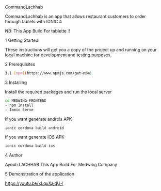 CommandLachhab

CommandLachhab is an app that allows restaurant customers to order through tablets with IONIC 4


NB: This App Build For tablette !!


1 Getting Started

These instructions will get you a copy of the project up and running on your local machine for development and testing purposes.



2 Prerequisites

```sh
3.1 [npm](https://www.npmjs.com/get-npm) 


```


3 Installing



Install the required packages and run the local server
```sh
cd MEDWING-FRONTEND
- npm Install
- Ionic Serve 
```

If you want generate androis APK
```sh
ionic cordova build android
```
If you want generate IOS APK

```sh
ionic cordova build ios
```

4 Author

Ayoub LACHHAB
This App Build For Medwing Company 

5 Demonstration of the application

https://youtu.be/xLquXaidU-I
